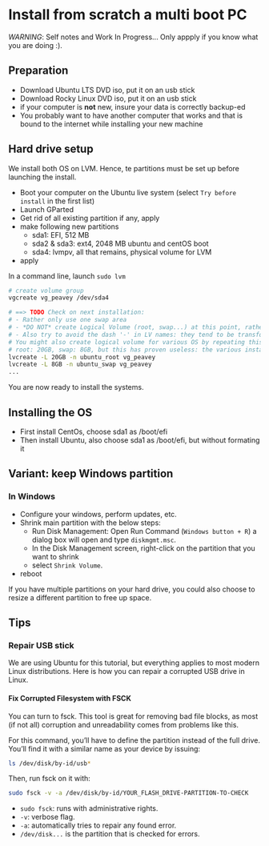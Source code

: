 # Install from scratch a multi boot PC

_WARNING_: Self notes and Work In Progress... Only appply if you know what you are doing :).

## Preparation

- Download Ubuntu LTS DVD iso, put it on an usb stick
- Download Rocky Linux DVD iso, put it on an usb stick
- if your computer is **not** new, insure your data is correctly backup-ed
- You probably want to have another computer that works and that is bound to the internet while installing your new machine

## Hard drive setup

We install both OS on LVM. Hence, te partitions must be set up before launching the install.

- Boot your computer on the Ubuntu live system (select `Try before install` in the first list)
- Launch GParted
- Get rid of all existing partition if any, apply
- make following new partitions
  - sda1: EFI, 512 MB
  - sda2 & sda3: ext4, 2048 MB ubuntu and centOS boot
  - sda4: lvmpv, all that remains, physical volume for LVM
- apply

In a command line, launch `sudo lvm`

```sh
# create volume group
vgcreate vg_peavey /dev/sda4

# ==> TODO Check on next installation:
# - Rather only use one swap area
# - *DO NOT* create Logical Volume (root, swap...) at this point, rather create them during install of the various OSs otherwise, you might end up with duplicated volumes
# - Also try to avoid the dash '-' in LV names: they tend to be transformed in '--' in some technical locations.
# You might also create logical volume for various OS by repeating this:
# root: 20GB, swap: 8GB, but this has proven useless: the various installer create new LV volumes upon install
lvcreate -L 20GB -n ubuntu_root vg_peavey
lvcreate -L 8GB -n ubuntu_swap vg_peavey
...
```

You are now ready to install the systems.

## Installing the OS

- First install CentOs, choose sda1 as /boot/efi
- Then install Ubuntu, also choose sda1 as /boot/efi, but without formating it

## Variant: keep Windows partition

### In Windows

- Configure your windows, perform updates, etc.
- Shrink main partition with the below steps:
  - Run Disk Management: Open Run Command (`Windows button + R`) a dialog box will open and type `diskmgmt.msc`.
  - In the Disk Management screen, right-click on the partition that you want to shrink
  - select `Shrink Volume`.
- reboot

If you have multiple partitions on your hard drive, you could also choose to resize a different partition to free up space.

## Tips

### Repair USB stick

We are using Ubuntu for this tutorial, but everything applies to most modern Linux distributions. Here is how you can repair a corrupted USB drive in Linux.

#### Fix Corrupted Filesystem with FSCK

You can turn to fsck. This tool is great for removing bad file blocks, as most (if not all) corruption and unreadability comes from problems like this.

For this command, you’ll have to define the partition instead of the full drive. You’ll find it with a similar name as your device by issuing:

```sh
ls /dev/disk/by-id/usb*
```

Then, run fsck on it with:

```sh
sudo fsck -v -a /dev/disk/by-id/YOUR_FLASH_DRIVE-PARTITION-TO-CHECK
```

- `sudo fsck`: runs with administrative rights.
- `-v`: verbose flag.
- `-a`: automatically tries to repair any found error.
- `/dev/disk...` is the partition that is checked for errors.
